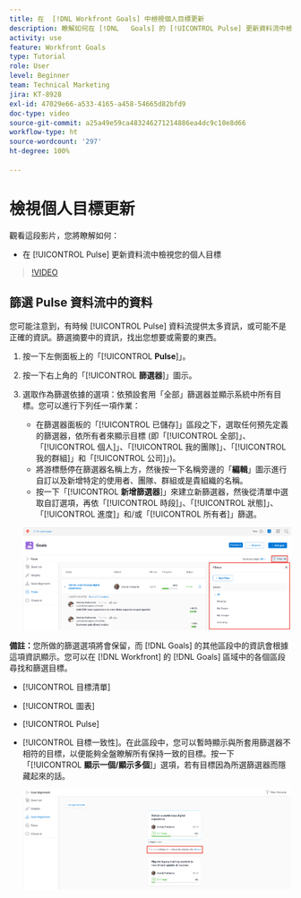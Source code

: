 ```yaml
---
title: 在  [!DNL Workfront Goals] 中檢視個人目標更新
description: 瞭解如何在 [!DNL   Goals] 的 [!UICONTROL Pulse] 更新資料流中檢視您的個人目標。
activity: use
feature: Workfront Goals
type: Tutorial
role: User
level: Beginner
team: Technical Marketing
jira: KT-8928
exl-id: 47029e66-a533-4165-a458-54665d82bfd9
doc-type: video
source-git-commit: a25a49e59ca483246271214886ea4dc9c10e8d66
workflow-type: ht
source-wordcount: '297'
ht-degree: 100%

---
```


# 檢視個人目標更新

觀看這段影片，您將瞭解如何：

* 在 [!UICONTROL Pulse] 更新資料流中檢視您的個人目標

>[!VIDEO](https://video.tv.adobe.com/v/335200/?quality=12&learn=on)

## 篩選 Pulse 資料流中的資料

您可能注意到，有時候 [!UICONTROL Pulse] 資料流提供太多資訊，或可能不是正確的資訊。篩選摘要中的資訊，找出您想要或需要的東西。

1. 按一下左側面板上的「[!UICONTROL **Pulse**]」。
1. 按一下右上角的「[!UICONTROL **篩選器**]」圖示。
1. 選取作為篩選依據的選項：依預設套用「全部」篩選器並顯示系統中所有目標。您可以進行下列任一項作業：

   * 在篩選器面板的「[!UICONTROL 已儲存]」區段之下，選取任何預先定義的篩選器，依所有者來顯示目標 (即「[!UICONTROL 全部]」、「[!UICONTROL 個人]」、「[!UICONTROL 我的團隊]」、「[!UICONTROL 我的群組]」和「[!UICONTROL 公司]」)。
   * 將游標懸停在篩選器名稱上方，然後按一下名稱旁邊的「**編輯**」圖示進行自訂以及新增特定的使用者、團隊、群組或是貴組織的名稱。
   * 按一下「[!UICONTROL **新增篩選器**]」來建立新篩選器，然後從清單中選取自訂選項，再依「[!UICONTROL 時段]」、「[!UICONTROL 狀態]」、「[!UICONTROL 進度]」和/或「[!UICONTROL 所有者]」篩選。

   ![影像顯示[!UICONTROL 篩選器]面板，位於 [!DNL Workfront Goals]](assets/18-workfront-goals-pulse-stream.png)

**備註：**&#x200B;您所做的篩選選項將會保留，而 [!DNL Goals] 的其他區段中的資訊會根據這項資訊顯示。您可以在 [!DNL Workfront] 的 [!DNL Goals] 區域中的各個區段尋找和篩選目標。

* [!UICONTROL 目標清單]
* [!UICONTROL 圖表]
* [!UICONTROL Pulse]
* [!UICONTROL 目標一致性]。在此區段中，您可以暫時顯示與所套用篩選器不相符的目標，以便能夠全盤瞭解所有保持一致的目標。按一下「[!UICONTROL **顯示一個/顯示多個**]」選項，若有目標因為所選篩選器而隱藏起來的話。

  ![](assets/19-workfront-goals-filter-show-it.png)
